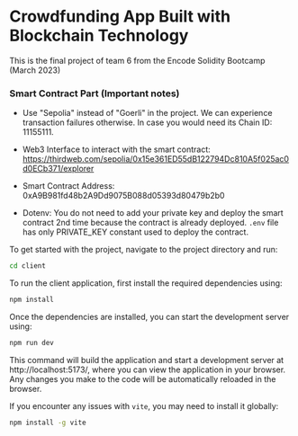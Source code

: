 # Crowdfunding App Built with Blockchain Technology

This is the final project of team 6 from the Encode Solidity Bootcamp (March 2023)

### Smart Contract Part (Important notes)

- Use "Sepolia" instead of "Goerli" in the project. We can experience transaction failures otherwise. In case you would need its Chain ID: 11155111.

- Web3 Interface to interact with the smart contract: https://thirdweb.com/sepolia/0x15e361ED55dB122794Dc810A5f025ac0d0ECb371/explorer

- Smart Contract Address: 0xA9B981fd48b2A9Dd9075B088d05393d80479b2b0

- Dotenv: You do not need to add your private key and deploy the smart contract 2nd time because the contract is already deployed. `.env` file has only PRIVATE_KEY constant used to deploy the contract.


To get started with the project, navigate to the project directory and run:

```bash
cd client
```

To run the client application, first install the required dependencies using:

```bash
npm install
```
Once the dependencies are installed, you can start the development server using:

```bash
npm run dev
```

This command will build the application and start a development server at http://localhost:5173/, where you can view the application in your browser. Any changes you make to the code will be automatically reloaded in the browser.

If you encounter any issues with `vite`, you may need to install it globally:

```bash
npm install -g vite
```
